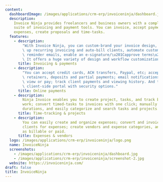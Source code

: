 ```yaml
---
content:
  dashboardImage: /images/applications/crm-erp/invoiceninja/dashboard.jpg
  description:
    Invoice Ninja provides freelancers and business owners with a complete
    suite of invoicing and payment tools. You can invoice, accept payments, track
    expenses, create proposals and time-tasks.
  features:
    - description:
        "With Invoice Ninja, you can custom-brand your invoice design, set\
        \ up recurring invoicing and auto-bill clients, automate custom late-payment\
        \ reminder emails, enable an e-signature/\u201Capprove terms\u201D checkbox.\
        \ It offers a huge variety of design and workflow customizations."
      title: Invoicing & payments
    - description:
        "You can accept credit cards, ACH transfers, Paypal, etc; accept\
        \ retainers, deposits and partial payments; email notifications when clients\
        \ view or pay; track client payments and viewing history. And there\u2019s a\
        \ client-side portal with security options."
      title: Online payments
    - description:
        Ninja Invoice enables you to create project, tasks, and track billable
        work; convert timed-tasks to invoices with one click; manually set task time
        durations, and easily categorize and search tasks and projects.
      title: Time-tracking & projects
    - description:
        You can easily create and organize expenses; convert and invoice
        clients for expenses; create vendors and expense categories, and mark expenses
        as billable or paid.
      title: Expenses & vendors
  logo: /images/applications/crm-erp/invoiceninja/logo.png
  name: InvoiceNinja
  screenshots:
    - /images/applications/crm-erp/invoiceninja/dashboard.jpg
    - /images/applications/crm-erp/invoiceninja/screenshot-2.jpg
  website: https://invoiceninja.com/
draft: false
title: InvoiceNinja
---
```


